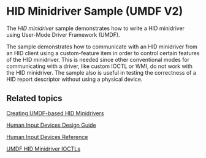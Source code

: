 HID Minidriver Sample (UMDF V2)
======================================
The *HID minidriver* sample demonstrates how to write a HID minidriver using User-Mode Driver Framework (UMDF).

The sample demonstrates how to communicate with an HID minidriver from an HID client using a custom-feature item in order to control certain features of the HID minidriver. This is needed since other conventional modes for communicating with a driver, like custom IOCTL or WMI, do not work with the HID minidriver. The sample also is useful in testing the correctness of a HID report descriptor without using a physical device. 


Related topics
--------------

[Creating UMDF-based HID Minidrivers](http://msdn.microsoft.com/en-us/library/windows/hardware/hh439579)

[Human Input Devices Design Guide](http://msdn.microsoft.com/en-us/library/windows/hardware/ff539952)

[Human Input Devices Reference](http://msdn.microsoft.com/en-us/library/windows/hardware/ff539956)

[UMDF HID Minidriver IOCTLs](http://msdn.microsoft.com/en-us/library/windows/hardware/hh463977)
